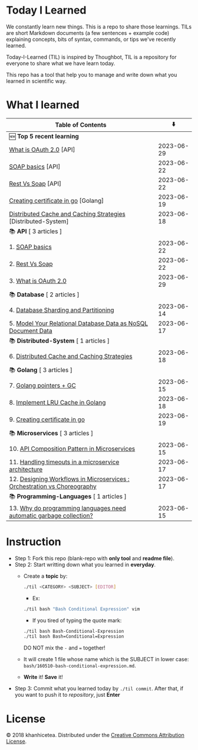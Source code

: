 # Today I Learned

We constantly learn new things. This is a repo to share those learnings.
TILs are short Markdown documents (a few sentences + example code) explaining
concepts, bits of syntax, commands, or tips we've recently learned.

Today-I-Learned (TIL) is inspired by Thoughbot, TIL is a repository for everyone to share what we have learn today.

This repo has a tool that help you to manage and write down what you learned in scientific way.

# What I learned

| Table of Contents | ⬇️ |
| -------- | -------- |
| 🆕 **Top 5 recent learning** | |
| [What is OAuth 2.0](API/What-is-OAuth-2.0.md) [API] | 2023-06-29 |
| [SOAP basics](API/SOAP-basics.md) [API] | 2023-06-22 |
| [Rest Vs Soap](API/rest-vs-soap.md) [API] | 2023-06-22 |
| [Creating certificate in go](Golang/Creating-certificate-in-go.md) [Golang] | 2023-06-19 |
| [Distributed Cache and Caching Strategies](Distributed-System/Distributed-Cache-and-Caching-Strategies.md) [Distributed-System] | 2023-06-18 |
| 📚 **API** [ 3 articles ] | |
| 1. [SOAP basics](API/SOAP-basics.md) | 2023-06-22 |
| 2. [Rest Vs Soap](API/rest-vs-soap.md) | 2023-06-22 |
| 3. [What is OAuth 2.0](API/What-is-OAuth-2.0.md) | 2023-06-29 |
| 📚 **Database** [ 2 articles ] | |
| 4. [Database Sharding and Partitioning](Database/Database-Sharding-and-Partitioning.md) | 2023-06-14 |
| 5. [Model Your Relational Database Data as NoSQL Document Data](Database/Model-Your-Relational-Database-Data-as-NoSQL-Document-Data.md) | 2023-06-17 |
| 📚 **Distributed-System** [ 1 articles ] | |
| 6. [Distributed Cache and Caching Strategies](Distributed-System/Distributed-Cache-and-Caching-Strategies.md) | 2023-06-18 |
| 📚 **Golang** [ 3 articles ] | |
| 7. [Golang pointers + GC](Golang/Golang-pointers-+-GC.md) | 2023-06-15 |
| 8. [Implement LRU Cache in Golang](Golang/Implement-LRU-Cache-in-Golang.md) | 2023-06-18 |
| 9. [Creating certificate in go](Golang/Creating-certificate-in-go.md) | 2023-06-19 |
| 📚 **Microservices** [ 3 articles ] | |
| 10. [API Composition Pattern in Microservices](Microservices/API-Composition-Pattern-in-Microservices.md) | 2023-06-15 |
| 11. [Handling timeouts in a microservice architecture](Microservices/Handling-timeouts-in-a-microservice-architecture.md) | 2023-06-17 |
| 12. [Designing Workflows in Microservices : Orchestration vs Choreography](Microservices/Designing-Workflows-in-Microservices-:-Orchestration-vs-Choreography.md) | 2023-06-17 |
| 📚 **Programming-Languages** [ 1 articles ] | |
| 13. [Why do programming languages need automatic garbage collection?](Programming-Languages/Why-do-programming-languages-need-automatic-garbage-collection?.md) | 2023-06-15 |


# Instruction

- Step 1: Fork this repo (blank-repo with **only tool** and **readme file**).
- Step 2: Start writting down what you learned in **everyday**.
  + Create a **topic** by:

    ```bash
    ./til <CATEGORY> <SUBJECT> [EDITOR]
    ```

    - Ex:

    ```bash
    ./til bash "Bash Conditional Expression" vim
    ```

    - If you tired of typing the quote mark:

    ```bash
    ./til bash Bash-Conditional-Expression
    ./til bash Bash=Conditional=Expression
    ```

    DO NOT mix the `-` and `=` together!
  + It will create 1 file whose name which is the SUBJECT in lower case:  `bash/160510-bash-conditional-expression.md`.
  + **Write** it! **Save** it!
- Step 3: Commit what you learned today by `./til commit`. After that, if you want to push it to _repository_, just **Enter**

# License

© 2018 khanhicetea.
Distributed under the [Creative Commons Attribution License][license].

[license]: http://creativecommons.org/licenses/by/3.0/
